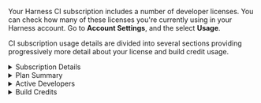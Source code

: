 Your Harness CI subscription includes a number of developer licenses. You can check how many of these licenses you're currently using in your Harness account. Go to **Account Settings**, and the select **Usage**.

CI subscription usage details are divided into several sections providing progressively more detail about your license and build credit usage.

<details>
<summary>Subscription Details</summary>

This section includes the **Account Name**, **Service Type**, and **Plan**.

</details>

<details>
<summary>Plan Summary</summary>

This section summarizes your license and build credit usage. It shows the number of current active developers against the total number of licenses, as well as your your balance of build credits.

</details>

<details>
<summary>Active Developers</summary>

In this section, you can drill down into license usage data, including:

* Total active developers
* Highest license usage in the current billing cycle
* Usage trends
* Overuse (when the number of active developers exceeded the subscription limit)

</details>

<details>
<summary>Build Credits</summary>

In this section, you can drill down into build credit usage data, including:

* Start and expiration dates for credits
* Remaining credit balance

If you have a paid plan, you can see information about both free and paid credits.

</details>
